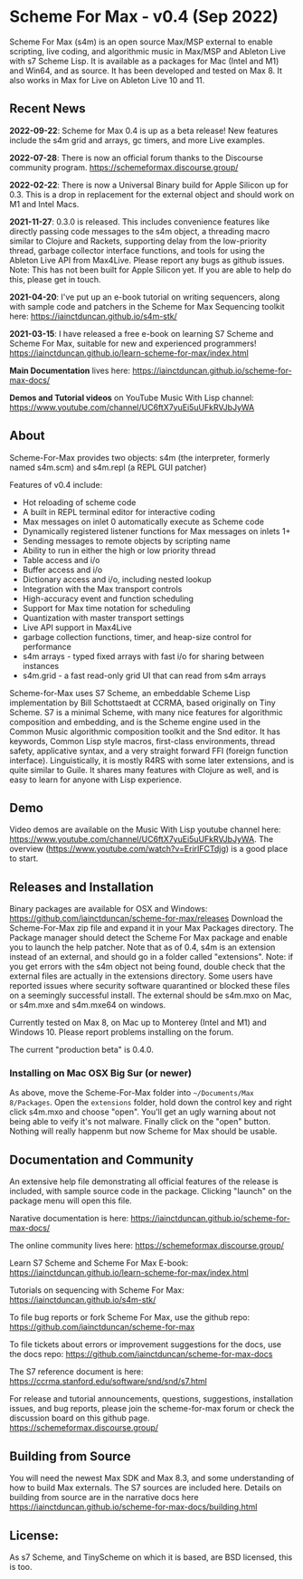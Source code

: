 # Scheme For Max - v0.4 (Sep 2022)
Scheme For Max (s4m) is an open source Max/MSP external to enable scripting, live coding, and algorithmic music in 
Max/MSP and Ableton Live with s7 Scheme Lisp. It is available as a packages for Mac (Intel and M1) and Win64, and as source. It has been developed and tested on Max 8. It also works in Max for Live on Ableton Live 10 and 11.

## Recent News
**2022-09-22**: Scheme for Max 0.4 is up as a beta release! New features include the s4m grid and arrays, gc timers, and more Live examples.

**2022-07-28**: There is now an official forum thanks to the Discourse community program. https://schemeformax.discourse.group/

**2022-02-22**: There is now a Universal Binary build for Apple Silicon up for 0.3. This is a drop in replacement for the external object and should work on M1 and Intel Macs.

**2021-11-27**: 0.3.0 is released. This includes convenience features like directly passing code messages to the s4m object, a threading macro similar to Clojure and Rackets, supporting delay from the low-priority thread, garbage collector interface functions, and tools for using the Ableton Live API from Max4Live. Please report any bugs as github issues. Note: This has not been built for Apple Silicon yet. If you are able to help do this, please get in touch.

**2021-04-20**: I've put up an e-book tutorial on writing sequencers, along with sample code and patchers in the Scheme for Max Sequencing toolkit here:
https://iainctduncan.github.io/s4m-stk/

**2021-03-15**: I have released a free e-book on learning S7 Scheme and Scheme For Max, suitable for new and experienced programmers!
https://iainctduncan.github.io/learn-scheme-for-max/index.html

**Main Documentation** lives here: https://iainctduncan.github.io/scheme-for-max-docs/ 

**Demos and Tutorial videos** on YouTube Music With Lisp channel: https://www.youtube.com/channel/UC6ftX7yuEi5uUFkRVJbJyWA

## About
Scheme-For-Max provides two objects: s4m (the interpreter, formerly named s4m.scm) and s4m.repl (a REPL GUI patcher)

Features of v0.4 include:

* Hot reloading of scheme code
* A built in REPL terminal editor for interactive coding 
* Max messages on inlet 0 automatically execute as Scheme code 
* Dynamically registered listener functions for Max messages on inlets 1+
* Sending messages to remote objects by scripting name
* Ability to run in either the high or low priority thread
* Table access and i/o
* Buffer access and i/o
* Dictionary access and i/o, including nested lookup
* Integration with the Max transport controls 
* High-accuracy event and function scheduling
* Support for Max time notation for scheduling
* Quantization with master transport settings
* Live API support in Max4Live
* garbage collection functions, timer, and heap-size control for performance
* s4m arrays - typed fixed arrays with fast i/o for sharing between instances
* s4m.grid - a fast read-only grid UI that can read from s4m arrays

Scheme-for-Max uses S7 Scheme, an embeddable Scheme Lisp implementation by Bill Schottstaedt at
CCRMA, based originally on Tiny Scheme.  S7 is a minimal Scheme, with many nice features for algorithmic 
composition and embedding, and is the Scheme engine used in the Common Music algorithmic composition
toolkit and the Snd editor. It has keywords, Common Lisp style macros, first-class environments, 
thread safety, applicative syntax, and a very straight forward FFI (foreign function interface). 
Linguistically, it is mostly R4RS with some later extensions, and is quite similar to Guile. It shares
many features with Clojure as well, and is easy to learn for anyone with Lisp experience. 

## Demo
Video demos are available on the Music With Lisp youtube channel here:
https://www.youtube.com/channel/UC6ftX7yuEi5uUFkRVJbJyWA.  The overview (https://www.youtube.com/watch?v=ErirIFCTdjg) is a good place to start.

## Releases and Installation
Binary packages are available for OSX and Windows: https://github.com/iainctduncan/scheme-for-max/releases
Download the Scheme-For-Max zip file and expand it in your Max Packages directory. 
The Package manager should detect the Scheme For Max package and enable you to launch the help patcher.
Note that as of 0.4, s4m is an extension instead of an external, and should go in a folder called "extensions".
Note: if you get errors with the s4m object not being found, double check that the external files are actually in the extensions directory. Some users have reported issues where security software quarantined or blocked these files on a seemingly successful install. The external should be s4m.mxo on Mac, or s4m.mxe and s4m.mxe64 on windows.

Currently tested on Max 8, on Mac up to Monterey (Intel and M1) and Windows 10. 
Please report problems installing on the forum.

The current "production beta" is 0.4.0. 

### Installing on Mac OSX Big Sur (or newer)
As above, move the Scheme-For-Max folder into `~/Documents/Max 8/Packages`. Open the `extensions` folder, 
hold down the control key and right click s4m.mxo and choose "open". You'll get an ugly warning about not 
being able to veify it's not malware.  Finally click on the "open" button.  
Nothing will really happenm but now Scheme for Max should be usable.

## Documentation and Community
An extensive help file demonstrating all official features of the release is included, with
sample source code in the package. Clicking "launch" on the package menu will open this file.

Narative documentation is here: https://iainctduncan.github.io/scheme-for-max-docs/ 

The online community lives here: https://schemeformax.discourse.group/

Learn S7 Scheme and Scheme For Max E-book: https://iainctduncan.github.io/learn-scheme-for-max/index.html 

Tutorials on sequencing with Scheme For Max: https://iainctduncan.github.io/s4m-stk/

To file bug reports or fork Scheme For Max, use the github repo: https://github.com/iainctduncan/scheme-for-max

To file tickets about errors or improvement suggestions for the docs, use the docs repo: https://github.com/iainctduncan/scheme-for-max-docs

The S7 reference document is here: https://ccrma.stanford.edu/software/snd/snd/s7.html

For release and tutorial announcements, questions, suggestions, installation issues, and bug reports, 
please join the scheme-for-max forum or check the discussion board on this github page.
https://schemeformax.discourse.group/

## Building from Source
You will need the newest Max SDK and Max 8.3, and some understanding of how to build Max externals. The S7 sources are included here. Details on building from source are in the narrative docs here https://iainctduncan.github.io/scheme-for-max-docs/building.html

## License: 
As s7 Scheme, and TinyScheme on which it is based, are BSD licensed, this is too.

